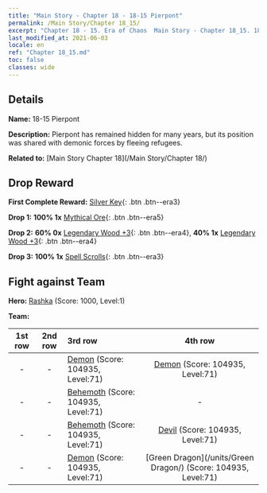 ```yaml
---
title: "Main Story - Chapter 18 - 18-15 Pierpont"
permalink: /Main Story/Chapter 18_15/
excerpt: "Chapter 18 - 15. Era of Chaos  Main Story - Chapter 18_15. 18-15 Pierpont"
last_modified_at: 2021-06-03
locale: en
ref: "Chapter 18_15.md"
toc: false
classes: wide
---
```


## Details

 **Name:** 18-15 Pierpont

 **Description:** Pierpont has remained hidden for many years, but its position was shared with demonic forces by fleeing refugees.

 **Related to:** [Main Story Chapter 18](/Main Story/Chapter 18/)

## Drop Reward

 **First Complete Reward:** [Silver Key](/Items/con_693/){: .btn .btn--era3}

 **Drop 1:** **100% 1x** [Mythical Ore](/Items/mat_61/){: .btn .btn--era5}

 **Drop 2:** **60% 0x** [Legendary Wood +3](/Items/mat_55/){: .btn .btn--era4}, **40% 1x** [Legendary Wood +3](/Items/mat_55/){: .btn .btn--era4}

 **Drop 3:** **100% 1x** [Spell Scrolls](/Items/con_694/){: .btn .btn--era3}


## Fight against Team
 **Hero:** [Rashka](/heroes/Rashka/) (Score: 1000, Level:1)

 **Team:**


  | 1st row | 2nd row | 3rd row | 4th row |
  |:----:|:----:|:----|:----:|
  | - | - | [Demon](/units/Demon/) (Score: 104935, Level:71)  | [Demon](/units/Demon/) (Score: 104935, Level:71)  |
  | - | - | [Behemoth](/units/Behemoth/) (Score: 104935, Level:71)  | - |
  | - | - | [Behemoth](/units/Behemoth/) (Score: 104935, Level:71)  | [Devil](/units/Devil/) (Score: 104935, Level:71)  |
  | - | - | [Demon](/units/Demon/) (Score: 104935, Level:71)  | [Green Dragon](/units/Green Dragon/) (Score: 104935, Level:71)  |


